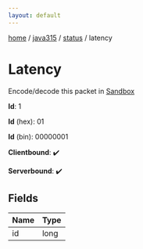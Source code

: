 ```yaml
---
layout: default
---
```


[home](/)  /  [java315](/protocol/java315)  /  [status](/protocol/java315/status)  /  latency

# Latency

Encode/decode this packet in [Sandbox](../../../sandbox/java315#status.latency)

**Id**: 1

**Id** (hex): 01

**Id** (bin): 00000001

**Clientbound**: ✔️

**Serverbound**: ✔️

## Fields

Name | Type
---|---
id | long
